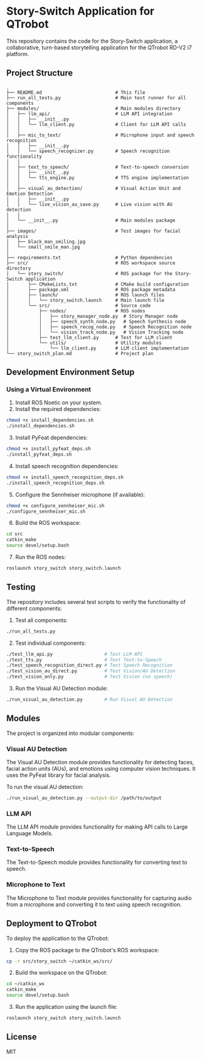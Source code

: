 # Story-Switch Application for QTrobot

This repository contains the code for the Story-Switch application, a collaborative, turn-based storytelling application for the QTrobot RD-V2 i7 platform.

## Project Structure

```
.
├── README.md                           # This file
├── run_all_tests.py                    # Main test runner for all components
├── modules/                            # Main modules directory
│   ├── llm_api/                        # LLM API integration
│   │   ├── __init__.py
│   │   └── llm_client.py               # Client for LLM API calls
│   │
│   ├── mic_to_text/                    # Microphone input and speech recognition
│   │   ├── __init__.py
│   │   └── speech_recognizer.py        # Speech recognition functionality
│   │
│   ├── text_to_speech/                 # Text-to-speech conversion
│   │   ├── __init__.py
│   │   └── tts_engine.py               # TTS engine implementation
│   │
│   ├── visual_au_detection/            # Visual Action Unit and Emotion Detection
│   │   ├── __init__.py
│   │   └── live_vision_au_save.py      # Live vision with AU detection
│   │
│   └── __init__.py                     # Main modules package
│
├── images/                             # Test images for facial analysis
│   ├── black_man_smiling.jpg
│   └── small_smile_man.jpg
│
├── requirements.txt                    # Python dependencies
├── src/                                # ROS workspace source directory
│   └── story_switch/                   # ROS package for the Story-Switch application
│       ├── CMakeLists.txt              # CMake build configuration
│       ├── package.xml                 # ROS package metadata
│       ├── launch/                     # ROS launch files
│       │   └── story_switch.launch     # Main launch file
│       └── src/                        # Source code
│           ├── nodes/                  # ROS nodes
│           │   ├── story_manager_node.py  # Story Manager node
│           │   ├── speech_synth_node.py   # Speech Synthesis node
│           │   ├── speech_recog_node.py   # Speech Recognition node
│           │   └── vision_track_node.py   # Vision Tracking node
│           ├── test_llm_client.py      # Test for LLM client
│           └── utils/                  # Utility modules
│               └── llm_client.py       # LLM client implementation
└── story_switch_plan.md                # Project plan
```

## Development Environment Setup

### Using a Virtual Environment

1. Install ROS Noetic on your system.
2. Install the required dependencies:

```bash
chmod +x install_dependencies.sh
./install_dependencies.sh
```

3. Install PyFeat dependencies:

```bash
chmod +x install_pyfeat_deps.sh
./install_pyfeat_deps.sh
```

4. Install speech recognition dependencies:

```bash
chmod +x install_speech_recognition_deps.sh
./install_speech_recognition_deps.sh
```

5. Configure the Sennheiser microphone (if available):

```bash
chmod +x configure_sennheiser_mic.sh
./configure_sennheiser_mic.sh
```

6. Build the ROS workspace:

```bash
cd src
catkin_make
source devel/setup.bash
```

7. Run the ROS nodes:

```bash
roslaunch story_switch story_switch.launch
```

## Testing

The repository includes several test scripts to verify the functionality of different components:

1. Test all components:

```bash
./run_all_tests.py
```

2. Test individual components:

```bash
./test_llm_api.py                   # Test LLM API
./test_tts.py                       # Test Text-to-Speech
./test_speech_recognition_direct.py # Test Speech Recognition
./test_vision_au_direct.py          # Test Vision/AU Detection
./test_vision_only.py               # Test Vision (no speech)
```

3. Run the Visual AU Detection module:

```bash
./run_visual_au_detection.py        # Run Visual AU Detection
```

## Modules

The project is organized into modular components:

### Visual AU Detection

The Visual AU Detection module provides functionality for detecting faces, facial action units (AUs), and emotions using computer vision techniques. It uses the PyFeat library for facial analysis.

To run the visual AU detection:

```bash
./run_visual_au_detection.py --output-dir /path/to/output
```

### LLM API

The LLM API module provides functionality for making API calls to Large Language Models.

### Text-to-Speech

The Text-to-Speech module provides functionality for converting text to speech.

### Microphone to Text

The Microphone to Text module provides functionality for capturing audio from a microphone and converting it to text using speech recognition.

## Deployment to QTrobot

To deploy the application to the QTrobot:

1. Copy the ROS package to the QTrobot's ROS workspace:

```bash
cp -r src/story_switch ~/catkin_ws/src/
```

2. Build the workspace on the QTrobot:

```bash
cd ~/catkin_ws
catkin_make
source devel/setup.bash
```

3. Run the application using the launch file:

```bash
roslaunch story_switch story_switch.launch
```

## License

MIT
